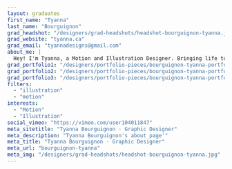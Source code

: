 ```yaml
---
layout: graduates
first_name: "Tyanna"
last_name: "Bourguignon"
grad_headshot: "/designers/grad-headshots/headshot-bourguignon-tyanna.jpg"
grad_website: "tyanna.ca"
grad_email: "tyannadesigns@gmail.com"
about_me: |
  Hey! I'm Tyanna, a Motion and Illustration Designer. Bringing life to a piece to tell a story has always been one of my favourite things. The fact that I can now do this, and help companies tell their stories brings me so much joy.
grad_portfolio1: "/designers/portfolio-pieces/bourguignon-tyanna-portfolio1.mp4"
grad_portfolio2: "/designers/portfolio-pieces/bourguignon-tyanna-portfolio2.jpg"
grad_portfolio3: "/designers/portfolio-pieces/bourguignon-tyanna-portfolio3.jpg"
filters:
  - "illustration"
  - "motion"
interests:
  - "Motion"
  - "Illustration"
social_vimeo: "https://vimeo.com/user104011847"
meta_sitetitle: "Tyanna Bourguignon · Graphic Designer"
meta_description: "Tyanna Bourguignon's about page'"
meta_title: "Tyanna Bourguignon · Graphic Designer"
meta_url: "bourguignon-tyanna"
meta_img: "/designers/grad-headshots/headshot-bourguignon-tyanna.jpg"
---
```

